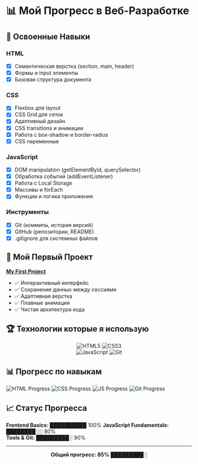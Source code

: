 # 📊 Мой Прогресс в Веб-Разработке

## 🎯 Освоенные Навыки

### HTML
- [x] Семантическая верстка (section, main, header)
- [x] Формы и input элементы
- [x] Базовая структура документа

### CSS  
- [x] Flexbox для layout
- [x] CSS Grid для сеток
- [x] Адаптивный дизайн
- [x] CSS transitions и анимации
- [x] Работа с box-shadow и border-radius
- [x] CSS переменные

### JavaScript
- [x] DOM manipulation (getElementById, querySelector)
- [x] Обработка событий (addEventListener)
- [x] Работа с Local Storage
- [x] Массивы и forEach
- [x] Функции и логика приложения

### Инструменты
- [x] Git (коммиты, история версий)
- [x] GitHub (репозитории, README)
- [x] .gitignore для системных файлов

## 📁 Мой Первый Проект

**[My First Project](https://github.com/mayis25/my-first-project)**
- ✅ Интерактивный интерфейс
- ✅ Сохранение данных между сессиями
- ✅ Адаптивная верстка
- ✅ Плавные анимации
- ✅ Чистая архитектура кода

## 🏆 Технологии которые я использую

<div align="center">

![HTML5](https://img.shields.io/badge/HTML5-E34F26?style=for-the-badge&logo=html5&logoColor=white)
![CSS3](https://img.shields.io/badge/CSS3-1572B6?style=for-the-badge&logo=css3&logoColor=white)  
![JavaScript](https://img.shields.io/badge/JavaScript-F7DF1E?style=for-the-badge&logo=javascript&logoColor=black)
![Git](https://img.shields.io/badge/Git-F05032?style=for-the-badge&logo=git&logoColor=white)

</div>

## 📊 Прогресс по навыкам

![HTML Progress](https://img.shields.io/badge/HTML-100%25-orange?style=flat-square)
![CSS Progress](https://img.shields.io/badge/CSS-100%25-blue?style=flat-square)
![JS Progress](https://img.shields.io/badge/JavaScript-80%25-yellow?style=flat-square)
![Git Progress](https://img.shields.io/badge/Git-90%25-red?style=flat-square)

## 📈 Статус Прогресса

**Frontend Basics:** ██████████ 100%
**JavaScript Fundamentals:** ████████░░ 80%  
**Tools & Git:** █████████░ 90%

---

<div align="center">

**Общий прогресс: 85%** █████████░

</div>

